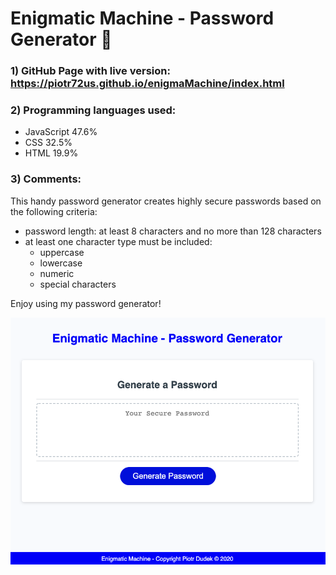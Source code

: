 # Enigmatic Machine - Password Generator :rocket:

### 1) GitHub Page with live version: https://piotr72us.github.io/enigmaMachine/index.html

### 2) Programming languages used:
- JavaScript 47.6%
- CSS 32.5%
- HTML 19.9%

### 3) Comments:
This handy password generator creates highly secure passwords based on the following criteria:

- password length: at least 8 characters and no more than 128 characters
- at least one character type must be included:
    - uppercase
    - lowercase
    - numeric
    - special characters

Enjoy using my password generator!

![Screenshot](pic.png)
